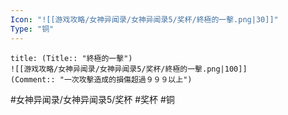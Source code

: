 ```yaml
---
Icon: "![[游戏攻略/女神异闻录/女神异闻录5/奖杯/終極的一擊.png|30]]"
Type: "铜"
---
```

```ad-common-bronze-trophy
title: (Title:: "終極的一擊")
![[游戏攻略/女神异闻录/女神异闻录5/奖杯/終極的一擊.png|100]]
(Comment:: "一次攻擊造成的損傷超過９９９以上")
```

#女神异闻录/女神异闻录5/奖杯 #奖杯 #铜
